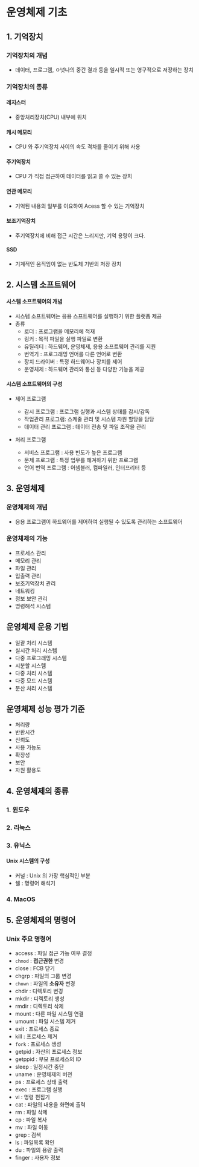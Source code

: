 # 운영체제 기초
## 1. 기억장치
### 기억장치의 개념
- 데이터, 프로그램, ㅇ녓나의 중간 결과 등을 일시적 또는 영구적으로 저장하는 장치

### 기억장치의 종류
#### 레지스터
- 중앙처리장치(CPU) 내부에 위치

#### 캐시 메모리
- CPU 와 주기억장치 사이의 속도 격차를 줄이기 위해 사용

#### 주기억장치
- CPU 가 직접 접근하여 데이터를 읽고 쓸 수 있는 장치

#### 연관 메모리
- 기억된 내용의 일부를 이요하여 Acess 할 수 있는 기억장치

#### 보조기억장치
- 주기억장치에 비해 접근 시간은 느리지만, 기억 용량이 크다.

#### SSD
- 기계적인 움직임이 없는 반도체 기반의 저장 장치

## 2. 시스템 소프트웨어
#### 시스템 소프트웨어의 개념
- 시스템 소프트웨어는 응용 스프트웨어를 실행하기 위한 플랫폼 제공
- 종류
  - 로더 : 프로그램을 메모리에 적재
  - 링커 : 목적 파일을 실행 파일로 변환
  - 유틸리티 : 하드웨어, 운영체제, 응용 소프트웨어 관리를 지원
  - 번역기 : 프로그래밍 언어를 다른 언어로 변환
  - 장치 드라이버 : 특정 하드웨어나 장치를 제어
  - 운영체제 : 하드웨어 관리와 통신 등 다양한 기능을 제공

#### 시스템 소프트웨어의 구성
- 제어 프로그램
  - 감시 프로그램 : 프로그램 실행과 시스템 상태를 감시/감독
  - 작업관리 프로그램: 스케줄 관리 및 시스템 자원 할당을 담당
  - 데이터 관리 프로그램 : 데이터 전송 및 파일 조작을 관리

- 처리 프로그램
  - 서비스 프로그램 : 사용 빈도가 높은 프로그램
  - 문제 프로그램 : 특정 업무를 해겨하기 위한 프로그램
  - 언어 번역 프로그램 : 어셈블러, 컴파일러, 인터프리터 등

## 3. 운영체제
### 운영체제의 개념
- 응용 프로그램이 하드웨어를 제어하여 실행될 수 있도록 관리하는 소프트웨어

### 운영체제의 기능
- 프로세스 관리
- 메모리 관리
- 파일 관리
- 입출력 관리
- 보조기억장치 관리
- 네트워킹
- 정보 보안 관리
- 명령해석 시스템

## 운영체제 운용 기법
- 일괄 처리 시스템
- 실시간 처리 시스템
- 다중 프로그래밍 시스템
- 시분할 시스템
- 다중 처리 시스템
- 다중 모드 시스템
- 분산 처리 시스템

## 운영체제 성능 평가 기준
- 처리량
- 반환시간
- 신뢰도
- 사용 가능도
- 확장성
- 보안
- 자원 활용도


## 4. 운영체제의 종류
### 1. 윈도우
### 2. 리눅스
### 3. 유닉스
#### Unix 시스템의 구성
- 커널 : Unix 의 가장 핵심적인 부분
- 쉘 : 명령어 해석기
### 4. MacOS


## 5. 운영체제의 명령어
### Unix 주요 명령어
- access : 파일 접근 가능 여부 결정
- `chmod` : **접근권한** 변경
- close : FCB 닫기
- chgrp : 파일의 그룹 변경
- `chown` : 파일의 **소유자** 변경
- chdir : 디렉토리 변경
- mkdir : 디렉토리 생성
- rmdir : 디렉토리 삭제
- mount : 다른 파일 시스템 연결
- umount : 파일 시스템 제거
- exit : 프로세스 종료
- kill : 프로세스 제거
- `fork` : 프로세스 생성
- getpid : 자산의 프로세스 정보
- getppid : 부모 프로세스의 ID
- sleep : 일정시간 중단
- uname : 운영체제의 버전
- ps : 프로세스 상태 출력
- exec : 프로그램 실행
- vi : 명령 편집기
- cat : 파일의 내용을 화면에 출력
- rm : 파일 삭제
- cp : 파일 복사
- mv : 파일 이동
- grep : 검색
- ls : 파일목록 확인
- du : 파일의 용량 출력
- finger : 사용자 정보